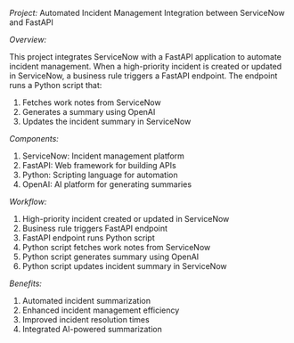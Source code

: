 
*Project:* Automated Incident Management Integration between ServiceNow and FastAPI

*Overview:*

This project integrates ServiceNow with a FastAPI application to automate incident management. When a high-priority incident is created or updated in ServiceNow, a business rule triggers a FastAPI endpoint. The endpoint runs a Python script that:

1. Fetches work notes from ServiceNow
2. Generates a summary using OpenAI
3. Updates the incident summary in ServiceNow

*Components:*

1. ServiceNow: Incident management platform
2. FastAPI: Web framework for building APIs
3. Python: Scripting language for automation
4. OpenAI: AI platform for generating summaries

*Workflow:*

1. High-priority incident created or updated in ServiceNow
2. Business rule triggers FastAPI endpoint
3. FastAPI endpoint runs Python script
4. Python script fetches work notes from ServiceNow
5. Python script generates summary using OpenAI
6. Python script updates incident summary in ServiceNow

*Benefits:*

1. Automated incident summarization
2. Enhanced incident management efficiency
3. Improved incident resolution times
4. Integrated AI-powered summarization


